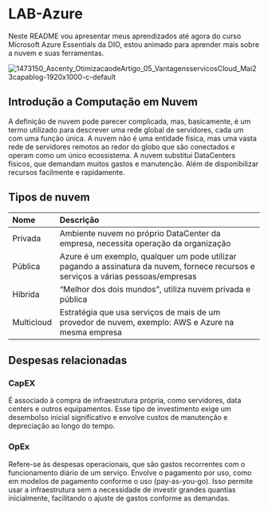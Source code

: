 # LAB-Azure

Neste README vou apresentar meus aprendizados até agora do curso Microsoft Azure Essentials da DIO, estou animado para aprender mais sobre a nuvem e suas ferramentas.

![1473150_Ascenty_OtimizacaodeArtigo_05_VantagensservicosCloud_Mai23capablog-1920x1000-c-default](https://github.com/user-attachments/assets/8230ae63-35f6-4143-9cf3-0b7a0ef28d2f)

## Introdução a Computação em Nuvem

A definição de nuvem pode parecer complicada, mas, basicamente, é um termo utilizado para descrever uma rede global de servidores, cada um com uma função única. A nuvem não é uma entidade física, mas uma vasta rede de servidores remotos ao redor do globo que são conectados e operam como um único ecossistema. A nuvem substitui DataCenters físicos, que demandam muitos gastos e manutenção. Além de disponibilizar recursos facilmente e rapidamente.

## Tipos de nuvem

| Nome   | Descrição     | 
| :---------- | :--------- | 
| Privada | Ambiente nuvem no próprio DataCenter da empresa, necessita operação da organização  | 
| Pública | Azure é um exemplo, qualquer um pode utilizar pagando a assinatura da nuvem, fornece recursos e serviços a várias pessoas/empresas | 
| Híbrida | “Melhor dos dois mundos”, utiliza nuvem privada e pública  | 
| Multicloud | Estratégia que usa serviços de mais de um provedor de nuvem, exemplo: AWS e Azure na mesma empresa  | 

## Despesas relacionadas

### CapEX

É associado à compra de infraestrutura própria, como servidores, data centers e outros equipamentos. Esse tipo de investimento exige um desembolso inicial significativo e envolve custos de manutenção e depreciação ao longo do tempo.

### OpEx

Refere-se às despesas operacionais, que são gastos recorrentes com o funcionamento diário de um serviço. Envolve o pagamento por uso, como em modelos de pagamento conforme o uso (pay-as-you-go). Isso permite usar a infraestrutura sem a necessidade de investir grandes quantias inicialmente, facilitando o ajuste de gastos conforme as demandas.
